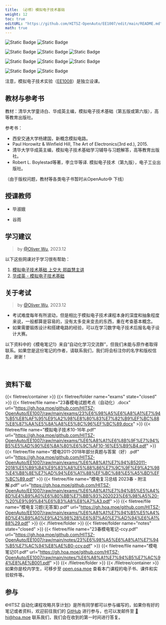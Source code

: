 ```yaml
---
title: （必修）模拟电子技术基础
weight: 12
toc: true
editURL: "https://github.com/HITSZ-OpenAuto/EE1007/edit/main/README.md"
math: true
---
```


![Static Badge](https://img.shields.io/badge/%E8%80%83%E8%AF%95%E8%AF%BE-red)
![Static Badge](https://img.shields.io/badge/%E5%AD%A6%E5%88%86-3.5-moccasin)

![Static Badge](https://img.shields.io/badge/%E6%88%90%E7%BB%A9%E6%9E%84%E6%88%90（21自动化）-gold)
![Static Badge](https://img.shields.io/badge/%E4%BD%9C%E4%B8%9A-30%25-wheat)
![Static Badge](https://img.shields.io/badge/%E6%9C%9F%E6%9C%AB%E8%80%83%E8%AF%95-70%25-wheat)

![Static Badge](https://img.shields.io/badge/%E6%88%90%E7%BB%A9%E6%9E%84%E6%88%90（21电气、通信）-gold)
![Static Badge](https://img.shields.io/badge/%E4%BD%9C%E4%B8%9A-20%25-wheat)
![Static Badge](https://img.shields.io/badge/%E6%9C%9F%E6%9C%AB%E8%80%83%E8%AF%95-80%25-wheat)

![Static Badge](https://img.shields.io/badge/总学时56-gold)
![Static Badge](https://img.shields.io/badge/讲课学时-56-wheat)

注意，模拟电子技术实验（[EE1008](https://hoa.moe/docs/sophomore-spring/ee1008/)）是独立设课。

## 教材与参考书

教材：清华大学童诗白、华成英主编，模拟电子技术基础（第五版或第六版），高等教育出版社。

参考书：

- 西安交通大学杨建国，新概念模拟电路。
- Paul Horowitz & Winfield Hill, The Art of Electronics(3rd ed.), 2015.
- 清华大学华成英主编，模拟电子技术基础学习辅导与习题解答，高等教育出版社。
- Robert L. Boylestad等著，李立华等译. 模拟电子技术（第九版），电子工业出版社。

（由于版权问题，教材等各类电子书暂时从OpenAuto中 下线）

## 授课教师

- 毕淑娥

- 谷雨


## 学习建议

> by [@Oliver Wu](https://github.com/OliverWu515), 2023.12

以下这些网课对于学习很有帮助：

1. [模拟电子技术基础 上交大 郑益慧主讲](https://www.bilibili.com/video/BV1Gt411b7Zq/?spm_id_from=333.337.search-card.all.click)
2. [华成英 - 模拟电子技术基础](https://www.bilibili.com/video/BV19s411a7KL/?spm_id_from=333.337.search-card.all.click)

## 关于考试
> by [@Oliver Wu](https://github.com/OliverWu515), 2023.12

- 考试难度每年有所波动，但是相比于模拟电子技术课程本身的深度和抽象程度来说，一般都算是容易的，没有太多变来变去的东西，重在考查基本概念。
- 如果需要锻炼设计和搭建电路的经验，可以在学习数字电子技术后报名电子设计大赛。

以下资料中的《模电笔记1》来自“自动化学习交流群”，但我们未能与原作者取得联系。如果您是这份笔记的作者，请联系我们，我们将会标注你的名字和版权信息，谢谢！
<br>
<br>
<br>


## 资料下载

{{< filetree/container >}}
  {{< filetree/folder name="exams" state="closed" >}}
    {{< filetree/file name="23春模电试题考点（自动化）.docx" url="https://gh.hoa.moe/github.com/HITSZ-OpenAuto/EE1007/raw/main/exams/23%E6%98%A5%E6%A8%A1%E7%94%B5%E8%AF%95%E9%A2%98%E8%80%83%E7%82%B9%EF%BC%88%E8%87%AA%E5%8A%A8%E5%8C%96%EF%BC%89.docx" >}}
    {{< filetree/file name="模拟电子技术10-16年.pdf" url="https://gh.hoa.moe/github.com/HITSZ-OpenAuto/EE1007/raw/main/exams/%E6%A8%A1%E6%8B%9F%E7%94%B5%E5%AD%90%E6%8A%80%E6%9C%AF10-16%E5%B9%B4.pdf" >}}
    {{< filetree/file name="模电2011-2018年部分真题与答案（好）.pdf" url="https://gh.hoa.moe/github.com/HITSZ-OpenAuto/EE1007/raw/main/exams/%E6%A8%A1%E7%94%B52011-2018%E5%B9%B4%E9%83%A8%E5%88%86%E7%9C%9F%E9%A2%98%E4%B8%8E%E7%AD%94%E6%A1%88%EF%BC%88%E5%A5%BD%EF%BC%89.pdf" >}}
    {{< filetree/file name="模电复习总结 2023春 - 附注解.pdf" url="https://gh.hoa.moe/github.com/HITSZ-OpenAuto/EE1007/raw/main/exams/%E6%A8%A1%E7%94%B5%E5%A4%8D%E4%B9%A0%E6%80%BB%E7%BB%93%202023%E6%98%A5%20-%20%E9%99%84%E6%B3%A8%E8%A7%A3.pdf" >}}
    {{< filetree/file name="模电复习题(无答案).pdf" url="https://gh.hoa.moe/github.com/HITSZ-OpenAuto/EE1007/raw/main/exams/%E6%A8%A1%E7%94%B5%E5%A4%8D%E4%B9%A0%E9%A2%98%28%E6%97%A0%E7%AD%94%E6%A1%88%29.pdf" >}}
  {{< /filetree/folder >}}
  {{< filetree/folder name="notes" state="closed" >}}
    {{< filetree/file name="23春模电笔记-ccy.pdf" url="https://gh.hoa.moe/github.com/HITSZ-OpenAuto/EE1007/raw/main/notes/23%E6%98%A5%E6%A8%A1%E7%94%B5%E7%AC%94%E8%AE%B0-ccy.pdf" >}}
    {{< filetree/file name="模电笔记01.pdf" url="https://gh.hoa.moe/github.com/HITSZ-OpenAuto/EE1007/raw/main/notes/%E6%A8%A1%E7%94%B5%E7%AC%94%E8%AE%B001.pdf" >}}
  {{< /filetree/folder >}}
{{< /filetree/container >}}
<br>
如果你是校内学生，可移步至 <a href='https://open.osa.moe/openauto/EE1007'>open.osa.moe</a> 查看本门课程的电子书、课件和实验软件等。
<br>


## 参与

《HITSZ 自动化课程攻略共享计划》是所有同学都可以参与编写的，如果你有好的笔记或者资料，欢迎前往我们的 [GitHub](https://github.com/HITSZ-OpenAuto) 进行参与，也可以发邮件至 [📮hi@hoa.moe](mailto:hi@hoa.moe) 联系我们，我们会在收到的第一时间进行答复。
